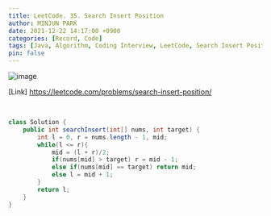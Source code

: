 ```yaml
---
title: LeetCode. 35. Search Insert Position
author: MINJUN PARK
date: 2021-12-22 14:17:00 +0900
categories: [Record, Code]
tags: [Java, Algorithm, Coding Interview, LeetCode, Search Insert Position]
pin: false
---
```


![image](https://user-images.githubusercontent.com/55131164/147125423-f6ae1d03-23a6-4a9a-82a5-4ddb87571ebe.png)

[Link] <https://leetcode.com/problems/search-insert-position/>

<br>

```java
class Solution {
    public int searchInsert(int[] nums, int target) {
        int l = 0, r = nums.length - 1, mid;
        while(l <= r){
            mid = (l + r)/2;
            if(nums[mid] > target) r = mid - 1;
            else if(nums[mid] == target) return mid;
            else l = mid + 1;
        }
        return l;
    }
}
```
